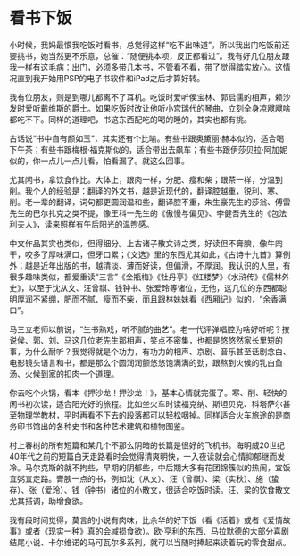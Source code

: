 # 看书下饭

小时候，我妈最恨我吃饭时看书，总觉得这样“吃不出味道”。所以我出门吃饭前还要挑书，她当然更不乐意，总催：“随便挑本呗，反正都看过”。我有好几位朋友跟我一样有这毛病：出门，必须多带几本书，不管看不看，带了觉得踏实放心。这情况直到我开始用PSP的电子书软件和iPad之后才算好转。

我有位朋友，则是到哪儿都离不了耳机。吃饭时爱听侯宝林、郭启儒的相声，赖沙发时爱听戴维斯的爵士。如果吃饭时改让他听小宫瑞代的琴曲，立刻全身凉飕飕啥都吃不下。同样的道理吧，书这东西配吃的喝的睡的，其实也都有挑。

古话说“书中自有颜如玉”，其实还有个比喻。有些书跟奥黛丽·赫本似的，适合喝下午茶；有些书跟梅根·福克斯似的，适合带出去飙车；有些书跟伊莎贝拉·阿加妮似的，你一点儿一点儿看，怕看漏了。就这么回事。

尤其闲书，拿饮食作比。大体上，跟肉一样，分肥、瘦和柴；跟茶一样，分温到削。我个人的经验是：翻译的外文书，越是近现代的，翻译腔越重，锐利、寒、削。老一辈的翻译，词句都更圆润温和些，翻译腔不重，朱生豪先生的莎翁、傅雷先生的巴尔扎克之类不提，像王科一先生的《傲慢与偏见》、李健吾先生的《包法利夫人》，读来照样有午后阳光的温煦感。

中文作品其实也类似，但得细分。上古诸子散文诗之类，好读但不膏腴，像牛肉干，咬多了厚味满口，但牙口累；《文选》里的东西尤其如此，《古诗十九首》算例外；越是近年出版的书，越清淡、薄而好读，但偏滑，不厚润。我认识的人里，有很多趣味类似，都爱重读“三言”《金瓶梅》《牡丹亭》《红楼梦》《水浒传》《儒林外史》，以至于沈从文、汪曾祺、钱钟书、张爱玲等诸位，无他，这几位的东西都聪明厚润不紧绷，肥而不腻、瘦而不柴，而且跟林妹妹看《西厢记》似的，“余香满口”。

马三立老师以前说，“生书熟戏，听不腻的曲艺”。老一代评弹唱腔为啥好听呢？按说侯、郭、刘、马这几位老先生那相声，笑点不密集，也都是悠悠然家长里短的事，为什么耐听？我觉得就是个功力，有功力的相声、京剧、音乐甚至话剧念白、电影镜头语言和书，都是那么个圆润润颤悠悠饱满满的劲，跟熬到火候的乳白鱼汤、火候到家的扣肉一个道理。

你去吃个火锅，看本《押沙龙！押沙龙！》，基本心情就完蛋了。寒、削、轻快的闲书初次读，适合阳光好的旅程。比如坐火车时读福克纳、斯坦贝克、科塔萨尔甚至物理学教材，平时再看不下去的段落都可以轻松咽掉。同样适合火车旅途的是商务印书馆出的各种史书和各种艺术建筑和植物图鉴。

村上春树的所有短篇和某几个不那么阴暗的长篇是很好的飞机书。海明威20世纪40年代之前的短篇白天走路看时会觉得清爽明快，一入夜读就会心情抑郁继而发冷。马尔克斯的就不拘些，早期的阴郁些，中后期大多有花团锦簇似的热闹，宜饭宜粥宜走路。膏腴一点的书，例如沈（从文）、汪（曾祺）、梁（实秋）、施（蛰存）、张（爱玲）、钱（钟书）诸位的小散文，很适合吃饭时读。汪、梁的饮食散文尤其搭调，助增食欲。

我有段时间觉得，莫言的小说有肉味，比余华的好下饭（看《活着》或者《爱情故事》或者《现实一种》真的会减损食欲）。欧·亨利的东西、马拉默德的大部分喜剧结尾小说、卡尔维诺的马可瓦尔多系列，就可以当随时捧起来读着玩的零食甜点。